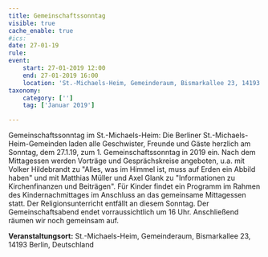 ```yaml
---
title: Gemeinschaftssonntag
visible: true
cache_enable: true
#ics: 
date: 27-01-19
rule: 
event:
	start: 27-01-2019 12:00
	end: 27-01-2019 16:00
	location: 'St.-Michaels-Heim, Gemeinderaum, Bismarkallee 23, 14193 Berlin, Deutschland'
taxonomy:
	category: ['']
	tag: ['Januar 2019']

---
```

Gemeinschaftssonntag im St.-Michaels-Heim:
Die Berliner St.-Michaels-Heim-Gemeinden laden alle Geschwister, Freunde und Gäste herzlich am Sonntag, dem 27.1.19, zum 1. Gemeinschaftssonntag in 2019 ein. Nach dem Mittagessen werden Vorträge und Gesprächskreise angeboten, u.a. mit Volker Hildebrandt zu "Alles, was im Himmel ist, muss auf Erden ein Abbild haben" und mit Matthias Müller und Axel Glank zu "Informationen zu Kirchenfinanzen und Beiträgen". Für Kinder findet ein Programm im Rahmen des Kindernachmittages im Anschluss an das gemeinsame Mittagessen statt. Der Religionsunterricht entfällt an diesem Sonntag. Der Gemeinschaftsabend endet vorraussichtlich um 16 Uhr. Anschließend räumen wir noch gemeinsam auf.


**Veranstaltungsort:** St.-Michaels-Heim,
Gemeinderaum,
Bismarkallee 23,
14193 Berlin,
Deutschland

